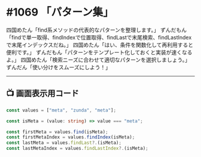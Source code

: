# #1069 「パターン集」

四国めたん「find系メソッドの代表的なパターンを整理します。」
ずんだもん「findで単一取得、findIndexで位置取得、findLastで末尾検索、findLastIndexで末尾インデックスだね。」
四国めたん「はい、条件を関数化して再利用すると便利です。」
ずんだもん「パターンをテンプレート化しておくと実装が速くなるよ。」
四国めたん「検索ニーズに合わせて適切なパターンを選択しましょう。」
ずんだん「使い分けをスムーズにしよう！」

---

## 📺 画面表示用コード

```typescript
const values = ["meta", "zunda", "meta"];

const isMeta = (value: string) => value === "meta";

const firstMeta = values.find(isMeta);
const firstMetaIndex = values.findIndex(isMeta);
const lastMeta = values.findLast?.(isMeta);
const lastMetaIndex = values.findLastIndex?.(isMeta);
```
